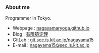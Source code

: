 ### About me

Programmer in Tokyo.

- Webpage : [nagayamaryoga.github.io](https://nagayamaryoga.github.io)
- Blog : [有限猿定理](https://nagayamaryoga.github.io/blog/)
- GitLab : [git.sec.is.kit.ac.jp/nagayama15](https://git.sec.is.kit.ac.jp/nagayama15)
- E-mail : nagayama15@sec.is.kit.ac.jp
